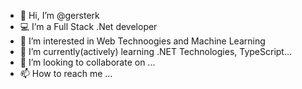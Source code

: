 - 👋 Hi, I’m @gersterk
- 💻 I’m a Full Stack .Net developer
- 👀 I’m interested in Web Technoogies and Machine Learning
- 🌱 I’m currently(actively) learning .NET Technologies, TypeScript...
- 💞️ I’m looking to collaborate on ...
- 📫 How to reach me ...

<!---
gersterk/gersterk is a ✨ special ✨ repository because its `README.md` (this file) appears on your GitHub profile.
You can click the Preview link to take a look at your changes.
--->
